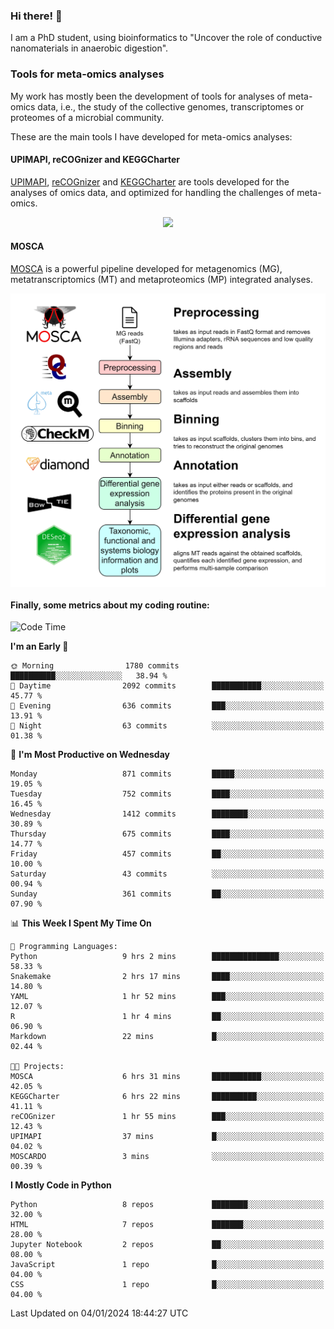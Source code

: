 ### Hi there! 👋

I am a PhD student, using bioinformatics to "Uncover the role of conductive nanomaterials in anaerobic digestion".

### Tools for meta-omics analyses

My work has mostly been the development of tools for analyses of meta-omics data, i.e., the study of the collective genomes, transcriptomes or proteomes of a microbial community.

These are the main tools I have developed for meta-omics analyses:

#### UPIMAPI, reCOGnizer and KEGGCharter

[UPIMAPI](https://github.com/iquasere/UPIMAPI), [reCOGnizer](https://github.com/iquasere/reCOGnizer) and [KEGGCharter](https://github.com/iquasere/KEGGCharter) are tools developed for the analyses of omics data, and optimized for handling the challenges of meta-omics.

<p align="center">
    <img src="assets/annotation_paper.png">
</p>

#### MOSCA

[MOSCA](https://github.com/iquasere/MOSCA) is a powerful pipeline developed for metagenomics (MG), metatranscriptomics (MT) and metaproteomics (MP) integrated analyses.

<p align="center">
    <img src="assets/mosca_workflow.png" align="center" width="700">
</p>


#### Finally, some metrics about my coding routine:

<!--START_SECTION:waka-->
![Code Time](http://img.shields.io/badge/Code%20Time-769%20hrs%2055%20mins-blue)

**I'm an Early 🐤** 

```text
🌞 Morning                1780 commits        ██████████░░░░░░░░░░░░░░░   38.94 % 
🌆 Daytime                2092 commits        ███████████░░░░░░░░░░░░░░   45.77 % 
🌃 Evening                636 commits         ███░░░░░░░░░░░░░░░░░░░░░░   13.91 % 
🌙 Night                  63 commits          ░░░░░░░░░░░░░░░░░░░░░░░░░   01.38 % 
```
📅 **I'm Most Productive on Wednesday** 

```text
Monday                   871 commits         █████░░░░░░░░░░░░░░░░░░░░   19.05 % 
Tuesday                  752 commits         ████░░░░░░░░░░░░░░░░░░░░░   16.45 % 
Wednesday                1412 commits        ████████░░░░░░░░░░░░░░░░░   30.89 % 
Thursday                 675 commits         ████░░░░░░░░░░░░░░░░░░░░░   14.77 % 
Friday                   457 commits         ██░░░░░░░░░░░░░░░░░░░░░░░   10.00 % 
Saturday                 43 commits          ░░░░░░░░░░░░░░░░░░░░░░░░░   00.94 % 
Sunday                   361 commits         ██░░░░░░░░░░░░░░░░░░░░░░░   07.90 % 
```


📊 **This Week I Spent My Time On** 

```text
💬 Programming Languages: 
Python                   9 hrs 2 mins        ███████████████░░░░░░░░░░   58.33 % 
Snakemake                2 hrs 17 mins       ████░░░░░░░░░░░░░░░░░░░░░   14.80 % 
YAML                     1 hr 52 mins        ███░░░░░░░░░░░░░░░░░░░░░░   12.07 % 
R                        1 hr 4 mins         ██░░░░░░░░░░░░░░░░░░░░░░░   06.90 % 
Markdown                 22 mins             █░░░░░░░░░░░░░░░░░░░░░░░░   02.44 % 

🐱‍💻 Projects: 
MOSCA                    6 hrs 31 mins       ███████████░░░░░░░░░░░░░░   42.05 % 
KEGGCharter              6 hrs 22 mins       ██████████░░░░░░░░░░░░░░░   41.11 % 
reCOGnizer               1 hr 55 mins        ███░░░░░░░░░░░░░░░░░░░░░░   12.43 % 
UPIMAPI                  37 mins             █░░░░░░░░░░░░░░░░░░░░░░░░   04.02 % 
MOSCARDO                 3 mins              ░░░░░░░░░░░░░░░░░░░░░░░░░   00.39 % 
```

**I Mostly Code in Python** 

```text
Python                   8 repos             ████████░░░░░░░░░░░░░░░░░   32.00 % 
HTML                     7 repos             ███████░░░░░░░░░░░░░░░░░░   28.00 % 
Jupyter Notebook         2 repos             ██░░░░░░░░░░░░░░░░░░░░░░░   08.00 % 
JavaScript               1 repo              █░░░░░░░░░░░░░░░░░░░░░░░░   04.00 % 
CSS                      1 repo              █░░░░░░░░░░░░░░░░░░░░░░░░   04.00 % 
```




 Last Updated on 04/01/2024 18:44:27 UTC
<!--END_SECTION:waka-->
